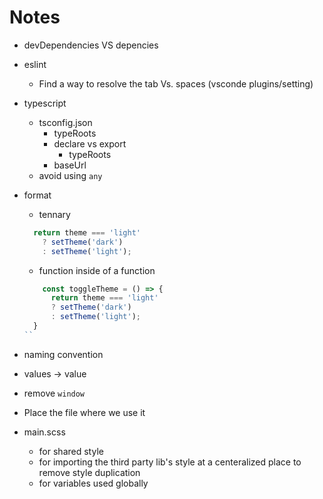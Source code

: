 # Notes

- devDependencies VS depencies
- eslint
  - Find a way to resolve the tab Vs. spaces (vsconde plugins/setting)

-  typescript
   -  tsconfig.json
      -  typeRoots
      -  declare vs export
         -  typeRoots
      -  baseUrl
   - avoid using `any`

- format
  - tennary
  ```ts
    return theme === 'light'
      ? setTheme('dark')
      : setTheme('light');

  ```
  - function inside of a function
  ```ts
      const toggleTheme = () => {
    	return theme === 'light'
        ? setTheme('dark')
        : setTheme('light');
    }
  ``
-  naming convention
  - values -> value
- remove `window`

-  Place the file where we use it

- main.scss
  - for shared style
  - for importing the third party lib's style at a centeralized place to remove style duplication
  - for variables used globally